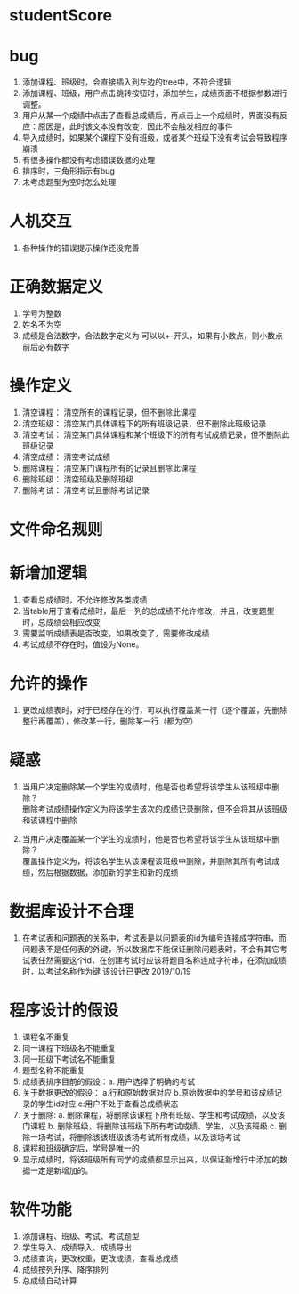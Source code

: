 # studentScore

# bug
1. 添加课程、班级时，会直接插入到左边的tree中，不符合逻辑<br>
2. 添加课程、班级，用户点击跳转按钮时，添加学生，成绩页面不根据参数进行调整。<br>
3. 用户从某一个成绩中点击了查看总成绩后，再点击上一个成绩时，界面没有反应：原因是，此时该文本没有改变，因此不会触发相应的事件<br>
4. 导入成绩时，如果某个课程下没有班级，或者某个班级下没有考试会导致程序崩溃<br>
5. 有很多操作都没有考虑错误数据的处理<br>
6. 排序时，三角形指示有bug<br>
7. 未考虑题型为空时怎么处理<br>

# 人机交互

1. 各种操作的错误提示操作还没完善<br>

# 正确数据定义

1. 学号为整数<br>
2. 姓名不为空<br>
3. 成绩是合法数字，合法数字定义为 可以以+-开头，如果有小数点，则小数点前后必有数字<br>

# 操作定义

1. 清空课程： 清空所有的课程记录，但不删除此课程<br>
2. 清空班级： 清空某门具体课程下的所有班级记录，但不删除此班级记录<br>
3. 清空考试： 清空某门具体课程和某个班级下的所有考试成绩记录，但不删除此班级记录<br>
4. 清空成绩： 清空考试成绩
5. 删除课程： 清空某门课程所有的记录且删除此课程<br>
6. 删除班级： 清空班级及删除班级<br>
7. 删除考试： 清空考试且删除考试记录<br>

# 文件命名规则

# 新增加逻辑

1. 查看总成绩时，不允许修改各类成绩<br>
2. 当table用于查看成绩时，最后一列的总成绩不允许修改，并且，改变题型时，总成绩会相应改变<br>
3. 需要监听成绩表是否改变，如果改变了，需要修改成绩
4. 考试成绩不存在时，值设为None。


# 允许的操作

1. 更改成绩表时，对于已经存在的行，可以执行覆盖某一行（逐个覆盖，先删除整行再覆盖），修改某一行，删除某一行（都为空）<br>


# 疑惑

1. 当用户决定删除某一个学生的成绩时，他是否也希望将该学生从该班级中删除？<br>
   删除考试成绩操作定义为将该学生该次的成绩记录删除，但不会将其从该班级和该课程中删除<br>

2. 当用户决定覆盖某一个学生的成绩时，他是否也希望将该学生从该班级中删除？<br>
   覆盖操作定义为，将该名学生从该课程该班级中删除，并删除其所有考试成绩，然后根据数据，添加新的学生和新的成绩<br>


# 数据库设计不合理

1. 在考试表和问题表的关系中，考试表是以问题表的id为编号连接成字符串，而问题表不是任何表的外键，所以数据库不能保证删除问题表时，不会有其它考试表任然需要这个id，在创建考试时应该将题目名称连成字符串，在添加成绩时，以考试名称作为键    该设计已更改 2019/10/19<br>


# 程序设计的假设

1. 课程名不重复<br>
2. 同一课程下班级名不能重复<br>
3. 同一班级下考试名不能重复<br>
4. 题型名称不能重复<br>
5. 成绩表排序目前的假设：a. 用户选择了明确的考试 <br>
6. 关于数据更改的假设： a.行和原始数据对应 b.原始数据中的学号和该成绩记录的学生id对应 c:用户不处于查看总成绩状态<br>
7. 关于删除: a. 删除课程，将删除该课程下所有班级、学生和考试成绩，以及该门课程 b. 删除班级，将删除该班级下所有考试成绩、学生，以及该班级 c. 删除一场考试，将删除该该班级该场考试所有成绩，以及该场考试<br>
8. 课程和班级确定后，学号是唯一的<br>
9. 显示成绩时，将该班级所有同学的成绩都显示出来，以保证新增行中添加的数据一定是新增加的。<br>


# 软件功能

1. 添加课程、班级、考试、考试题型<br>
2. 学生导入、成绩导入、成绩导出<br>
3. 成绩查询，更改权重，更改成绩，查看总成绩<br>
4. 成绩按列升序、降序排列<br>
5. 总成绩自动计算

